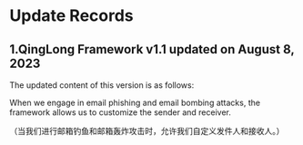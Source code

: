 # Update Records

## 1.QingLong Framework v1.1 updated on August 8, 2023

The updated content of this version is as follows:

When we engage in email phishing and email bombing attacks, the framework allows us to customize the sender and receiver.

（当我们进行邮箱钓鱼和邮箱轰炸攻击时，允许我们自定义发件人和接收人。）

